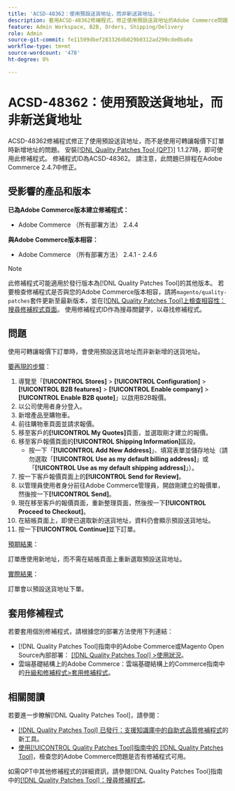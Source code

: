 ```yaml
---
title: 'ACSD-48362：使用預設送貨地址，而非新送貨地址。'
description: 套用ACSD-48362修補程式，修正使用預設送貨地址的Adobe Commerce問題，而非使用可轉讓報價下訂單時的新送貨地址。
feature: Admin Workspace, B2B, Orders, Shipping/Delivery
role: Admin
source-git-commit: fe11599dbef283326db029b0312ad290cde0ba0a
workflow-type: tm+mt
source-wordcount: '478'
ht-degree: 0%

---
```


# ACSD-48362：使用預設送貨地址，而非新送貨地址

ACSD-48362修補程式修正了使用預設送貨地址，而不是使用可轉讓報價下訂單時新增地址的問題。 安裝[[!DNL Quality Patches Tool (QPT)]](https://experienceleague.adobe.com/en/docs/commerce-knowledge-base/kb/announcements/commerce-announcements/magento-quality-patches-released-new-tool-to-self-serve-quality-patches) 1.1.27時，即可使用此修補程式。 修補程式ID為ACSD-48362。 請注意，此問題已排程在Adobe Commerce 2.4.7中修正。

## 受影響的產品和版本

**已為Adobe Commerce版本建立修補程式：**

* Adobe Commerce （所有部署方法） 2.4.4

**與Adobe Commerce版本相容：**

* Adobe Commerce （所有部署方法） 2.4.1 - 2.4.6

>[!NOTE]
>
>此修補程式可能適用於發行版本為[!DNL Quality Patches Tool]的其他版本。 若要檢查修補程式是否與您的Adobe Commerce版本相容，請將`magento/quality-patches`套件更新至最新版本，並在[[!DNL Quality Patches Tool]上檢查相容性：搜尋修補程式頁面](https://experienceleague.adobe.com/tools/commerce-quality-patches/index.html)。 使用修補程式ID作為搜尋關鍵字，以尋找修補程式。

## 問題

使用可轉讓報價下訂單時，會使用預設送貨地址而非新新增的送貨地址。

<u>要再現的步驟</u>：

1. 導覽至「**[!UICONTROL Stores]** > **[!UICONTROL Configuration]** > **[!UICONTROL B2B features]** > **[!UICONTROL Enable company]** > **[!UICONTROL Enable B2B quote]**」以啟用B2B報價。
1. 以公司使用者身分登入。
1. 新增產品至購物車。
1. 前往購物車頁面並請求報價。
1. 移至客戶的&#x200B;**[!UICONTROL My Quotes]**&#x200B;頁面，並選取剛才建立的報價。
1. 移至客戶報價頁面的&#x200B;**[!UICONTROL Shipping Information]**&#x200B;區段。
   * 按一下「**[!UICONTROL Add New Address]**」、填寫表單並儲存地址（請勿選取「**[!UICONTROL Use as my default billing address]**」或「**[!UICONTROL Use as my default shipping address]**」）。
1. 按一下客戶報價頁面上的&#x200B;**[!UICONTROL Send for Review]**。
1. 以管理員使用者身分前往Adobe Commerce管理員，開啟剛建立的報價單，然後按一下&#x200B;**[!UICONTROL Send]**。
1. 現在移至客戶的報價頁面，重新整理頁面，然後按一下&#x200B;**[!UICONTROL Proceed to Checkout]**。
1. 在結帳頁面上，即使已選取新的送貨地址，資料仍會顯示預設送貨地址。
1. 按一下&#x200B;**[!UICONTROL Continue]**&#x200B;並下訂單。

<u>預期結果</u>：

訂單應使用新地址，而不需在結帳頁面上重新選取預設送貨地址。

<u>實際結果</u>：

訂單會以預設送貨地址下單。

## 套用修補程式

若要套用個別修補程式，請根據您的部署方法使用下列連結：

* [!DNL Quality Patches Tool]指南中的Adobe Commerce或Magento Open Source內部部署： [[!DNL Quality Patches Tool] >使用狀況](/help/tools/quality-patches-tool/usage.md)。
* 雲端基礎結構上的Adobe Commerce：雲端基礎結構上的Commerce指南中的[升級和修補程式>套用修補程式](https://experienceleague.adobe.com/docs/commerce-cloud-service/user-guide/develop/upgrade/apply-patches.html)。 

## 相關閱讀

若要進一步瞭解[!DNL Quality Patches Tool]，請參閱：

* [[!DNL Quality Patches Tool] 已發行：支援知識庫中的自助式品質修補程式](https://experienceleague.adobe.com/en/docs/commerce-knowledge-base/kb/announcements/commerce-announcements/magento-quality-patches-released-new-tool-to-self-serve-quality-patches)的新工具。
* [使用[!UICONTROL Quality Patches Tool]指南中的 [!DNL Quality Patches Tool]](/help/tools/quality-patches-tool/patches-available-in-qpt/check-patch-for-magento-issue-with-magento-quality-patches.md)，檢查您的Adobe Commerce問題是否有修補程式可用。


如需QPT中其他修補程式的詳細資訊，請參閱[!DNL Quality Patches Tool]指南中的[[!DNL Quality Patches Tool]：搜尋修補程式](https://experienceleague.adobe.com/tools/commerce-quality-patches/index.html)。
